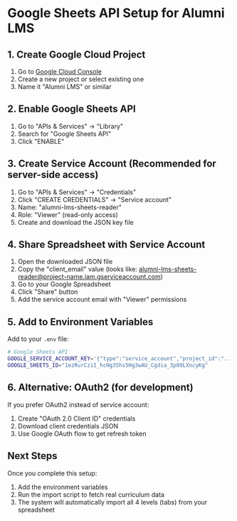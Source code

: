 # Google Sheets API Setup for Alumni LMS

## 1. Create Google Cloud Project

1. Go to [Google Cloud Console](https://console.cloud.google.com/)
2. Create a new project or select existing one
3. Name it "Alumni LMS" or similar

## 2. Enable Google Sheets API

1. Go to "APIs & Services" → "Library"
2. Search for "Google Sheets API"
3. Click "ENABLE"

## 3. Create Service Account (Recommended for server-side access)

1. Go to "APIs & Services" → "Credentials"
2. Click "CREATE CREDENTIALS" → "Service account"
3. Name: "alumni-lms-sheets-reader"
4. Role: "Viewer" (read-only access)
5. Create and download the JSON key file

## 4. Share Spreadsheet with Service Account

1. Open the downloaded JSON file
2. Copy the "client_email" value (looks like: alumni-lms-sheets-reader@project-name.iam.gserviceaccount.com)
3. Go to your Google Spreadsheet
4. Click "Share" button
5. Add the service account email with "Viewer" permissions

## 5. Add to Environment Variables

Add to your `.env` file:
```bash
# Google Sheets API
GOOGLE_SERVICE_ACCOUNT_KEY='{"type":"service_account","project_id":"..."}' # Full JSON content
GOOGLE_SHEETS_ID="1ezRurCziI_hcHg3Shs5Hg3wAU_Cgdia_3p89LXncyKg"
```

## 6. Alternative: OAuth2 (for development)

If you prefer OAuth2 instead of service account:
1. Create "OAuth 2.0 Client ID" credentials
2. Download client credentials JSON
3. Use Google OAuth flow to get refresh token

## Next Steps

Once you complete this setup:
1. Add the environment variables
2. Run the import script to fetch real curriculum data
3. The system will automatically import all 4 levels (tabs) from your spreadsheet